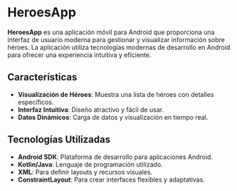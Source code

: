 # HeroesApp

**HeroesApp** es una aplicación móvil para Android que proporciona una interfaz de usuario moderna para gestionar y visualizar información sobre héroes. La aplicación utiliza tecnologías modernas de desarrollo en Android para ofrecer una experiencia intuitiva y eficiente.

## Características

- **Visualización de Héroes**: Muestra una lista de héroes con detalles específicos.
- **Interfaz Intuitiva**: Diseño atractivo y fácil de usar.
- **Datos Dinámicos**: Carga de datos y visualización en tiempo real.

## Tecnologías Utilizadas

- **Android SDK**: Plataforma de desarrollo para aplicaciones Android.
- **Kotlin/Java**: Lenguaje de programación utilizado.
- **XML**: Para definir layouts y recursos visuales.
- **ConstraintLayout**: Para crear interfaces flexibles y adaptativas.

